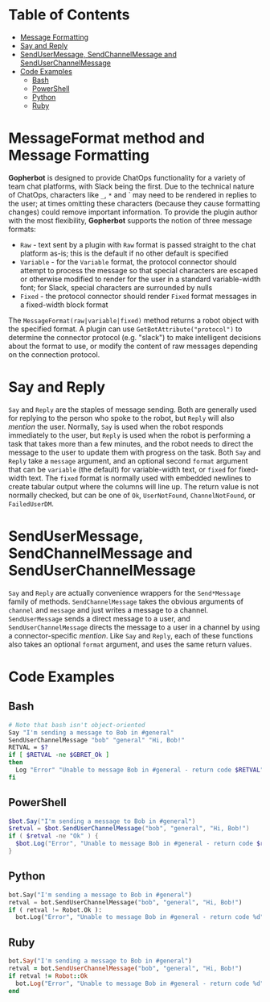 Table of Contents
=================

  * [Message Formatting](#message-formatting)
  * [Say and Reply](#say-and-reply)
  * [SendUserMessage, SendChannelMessage and SendUserChannelMessage](#sendusermessage-sendchannelmessage-and-senduserchannelmessage)
  * [Code Examples](#code-examples)
    * [Bash](#bash)
    * [PowerShell](#powershell)
    * [Python](#python)
    * [Ruby](#ruby)

# MessageFormat method and Message Formatting
**Gopherbot** is designed to provide ChatOps functionality for a variety of team
chat platforms, with Slack being the first. Due to the technical nature of ChatOps,
characters like `_`, `*` and ` may need to be rendered in replies to the user;
at times omitting these characters (because they cause formatting changes) could
remove important information. To provide the plugin author with the most flexibility,
**Gopherbot** supports the notion of three message formats:
* `Raw` - text sent by a plugin with `Raw` format is passed straight to the chat platform as-is; this is the default if no other default is specified
* `Variable` - for the `Variable` format, the protocol connector should attempt to process the message so that special characters are escaped or otherwise modified to render for the user in a standard variable-width font; for Slack, special characters are surrounded by nulls
* `Fixed` - the protocol connector should render `Fixed` format messages in a fixed-width block format

The `MessageFormat(raw|variable|fixed)` method returns a robot object with the specified format. A plugin can use
`GetBotAttribute("protocol")` to determine the connector protocol (e.g. "slack") to make intelligent decisions
about the format to use, or modify the content of raw messages depending on the connection protocol.

# Say and Reply
`Say` and `Reply` are the staples of message sending. Both are generally used for replying to the person who spoke to the robot, but `Reply` will also _mention_ the user. Normally, `Say` is used when the robot responds immediately to the user, but `Reply` is used when the robot is performing a task that takes more than a few minutes, and the robot needs to direct the message to the user to update them with progress on the task. Both `Say` and `Reply` take a `message` argument, and an optional second `format` argument that can be `variable` (the default) for variable-width text, or `fixed` for fixed-width text. The `fixed` format is normally used with embedded newlines to create tabular output where the columns will line up. The return value is not normally checked, but can be one of `Ok`, `UserNotFound`, `ChannelNotFound`, or `FailedUserDM`.

# SendUserMessage, SendChannelMessage and SendUserChannelMessage
`Say` and `Reply` are actually convenience wrappers for the `Send*Message` family of methods. `SendChannelMessage` takes the obvious arguments of `channel` and `message` and just writes a message to a channel. `SendUserMessage` sends a direct message to a user, and `SendUserChannelMessage` directs the message to a user in a channel by using a connector-specific _mention_. Like `Say` and `Reply`, each of these functions also takes an optional `format` argument, and uses the same return values.

# Code Examples
## Bash
```bash
# Note that bash isn't object-oriented
Say "I'm sending a message to Bob in #general" 
SendUserChannelMessage "bob" "general" "Hi, Bob!"
RETVAL = $?
if [ $RETVAL -ne $GBRET_Ok ]
then
  Log "Error" "Unable to message Bob in #general - return code $RETVAL"
fi
```

## PowerShell
```powershell
$bot.Say("I'm sending a message to Bob in #general")
$retval = $bot.SendUserChannelMessage("bob", "general", "Hi, Bob!")
if ( $retval -ne "Ok" ) {
  $bot.Log("Error", "Unable to message Bob in #general - return code $retval")
}
```

## Python
```python
bot.Say("I'm sending a message to Bob in #general")
retval = bot.SendUserChannelMessage("bob", "general", "Hi, Bob!")
if ( retval != Robot.Ok ):
  bot.Log("Error", "Unable to message Bob in #general - return code %d" % retval)
```

## Ruby
```ruby
bot.Say("I'm sending a message to Bob in #general")
retval = bot.SendUserChannelMessage("bob", "general", "Hi, Bob!")
if retval != Robot::Ok
  bot.Log("Error", "Unable to message Bob in #general - return code %d" % retval)
end
```
